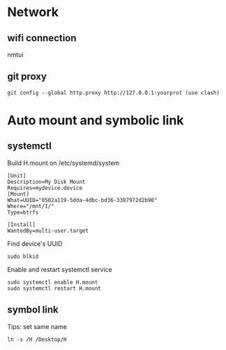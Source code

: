 


# Network   

## wifi connection
nmtui

## git proxy    

```
git config --global http.proxy http://127.0.0.1:yourprot (use clash)
```
# Auto mount and symbolic link

## systemctl
Build H.mount on /etc/systemd/system 
```H.mount
[Unit]
Description=My Disk Mount
Requires=mydevice.device
[Mount]
What=UUID="0502a119-5dda-4dbc-bd36-3387972d2b90"
Where="/mnt/I/"
Type=btrfs

[Install]
WantedBy=multi-user.target
```
Find device's UUID 
```
sudo blkid
```

Enable and restart systemctl service 
```
sudo systemctl enable H.mount 
sudo systemctl restart H.mount
```

## symbol link
Tips: set same name 
```
ln -s /H /Desktop/H
```
